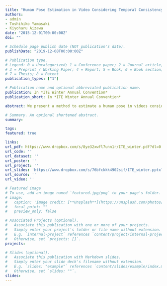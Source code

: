 ```yaml
---
title: "Human Pose Estimation in Video Considering Temporal Consistency"
authors:
- admin
- Toshihiko Yamasaki
- Kiyoharu Aizawa
date: "2015-12-01T00:00:00Z"
doi: ""

# Schedule page publish date (NOT publication's date).
publishDate: "2019-12-08T00:00:00Z"

# Publication type.
# Legend: 0 = Uncategorized; 1 = Conference paper; 2 = Journal article;
# 3 = Preprint / Working Paper; 4 = Report; 5 = Book; 6 = Book section;
# 7 = Thesis; 8 = Patent
publication_types: ["1"]

# Publication name and optional abbreviated publication name.
publication: In *ITE Winter Annual Convention*
publication_short: In *ITE Winter Annual Convention*

abstract: We present a method to estimate a human pose in videos considering temporal consistency. In addition to the kernel density approximation based pose estimation for flexible mixtures-of-parts model, we extend the idea to the temporal domain. We conducted experiments with our proposed method on three videos. As a result, we demonstrate that the accuracy of our proposed method is 3.4-5.0% greater than that of previous approaches.

# Summary. An optional shortened abstract.
summary:

tags:
featured: true

links:
url_pdf: https://www.dropbox.com/s/8ye32xwfl7unn1r/ITE_winter.pdf?dl=0
url_code: ''
url_dataset: ''
url_poster: ''
url_project: ''
url_slides: 'https://www.dropbox.com/s/76bfckkk4902sif/ITE_winter.pptx?dl=0'
url_source: ''
url_video: ''

# Featured image
# To use, add an image named `featured.jpg/png` to your page's folder.
# image:
#   caption: 'Image credit: [**Unsplash**](https://unsplash.com/photos/pLCdAaMFLTE)'
#   focal_point: ""
#   preview_only: false

# Associated Projects (optional).
#   Associate this publication with one or more of your projects.
#   Simply enter your project's folder or file name without extension.
#   E.g. `internal-project` references `content/project/internal-project/index.md`.
#   Otherwise, set `projects: []`.
projects:

# Slides (optional).
#   Associate this publication with Markdown slides.
#   Simply enter your slide deck's filename without extension.
#   E.g. `slides: "example"` references `content/slides/example/index.md`.
#   Otherwise, set `slides: ""`.
slides:
---
```


